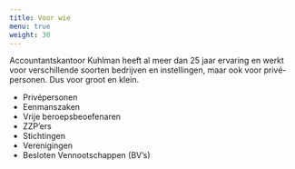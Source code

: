 ```yaml
---
title: Voor wie
menu: true
weight: 30
---
```

Accountantskantoor Kuhlman heeft al meer dan 25 jaar ervaring en werkt voor verschillende soorten bedrijven en instellingen, maar ook voor privé- personen. Dus voor groot en klein.

- Privépersonen
- Eenmanszaken
- Vrije beroepsbeoefenaren
- ZZP’ers
- Stichtingen
- Verenigingen
- Besloten Vennootschappen (BV’s)
